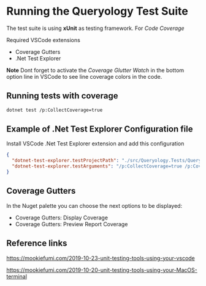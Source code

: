 # Running the Queryology Test Suite

The test suite is using **xUnit** as testing framework. For *Code Coverage*

Required VSCode extensions

- Coverage Gutters
- .Net Test Explorer

**Note** Dont forget to activate the *Coverage Glutter Watch* in the bottom option line in VSCode to see line coverage colors in the code.

## Running tests with coverage

```bash
dotnet test /p:CollectCoverage=true
```

## Example of .Net Test Explorer Configuration file

Install VSCode .Net Test Explorer extension and add this configuration

```json
{
  "dotnet-test-explorer.testProjectPath": "./src/Queryology.Tests/Queryology.Tests.csproj",
  "dotnet-test-explorer.testArguments": "/p:CollectCoverage=true /p:CoverletOutputFormat=lcov /p:CoverletOutput=../coverage/lcov.info"
}
```

## Coverage Gutters

In the Nuget palette you can choose the next options to be displayed:

- Coverage Gutters: Display Coverage
- Coverage Gutters: Preview Report Coverage

## Reference links

<https://mookiefumi.com/2019-10-23-unit-testing-tools-using-your-vscode>

<https://mookiefumi.com/2019-10-20-unit-testing-tools-using-your-MacOS-terminal>
